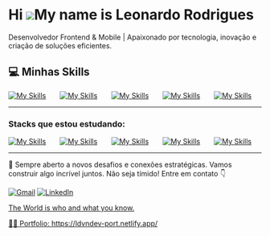 Hi ![](https://user-images.githubusercontent.com/18350557/176309783-0785949b-9127-417c-8b55-ab5a4333674e.gif)My name is Leonardo Rodrigues
========================================================================================================================================

Desenvolvedor Frontend & Mobile | Apaixonado por tecnologia, inovação e criação de soluções eficientes.
<br/>

## 💻 Minhas Skills

[![My Skills](https://skillicons.dev/icons?i=html,css)](https://skillicons.dev) &nbsp;&nbsp;&nbsp;&nbsp;&nbsp; [![My Skills](https://skillicons.dev/icons?i=js,ts)](https://skillicons.dev) &nbsp;&nbsp;&nbsp;&nbsp;&nbsp; [![My Skills](https://skillicons.dev/icons?i=react,nextjs)](https://skillicons.dev) &nbsp;&nbsp;&nbsp;&nbsp;&nbsp; [![My Skills](https://skillicons.dev/icons?i=tailwind,styledcomponents,sass)](https://skillicons.dev) &nbsp;&nbsp;&nbsp;&nbsp;&nbsp; [![My Skills](https://skillicons.dev/icons?i=figma)](https://skillicons.dev)

---

### Stacks que estou estudando:
[![My Skills](https://skillicons.dev/icons?i=nodejs)](https://skillicons.dev) &nbsp;&nbsp;&nbsp;&nbsp;&nbsp; [![My Skills](https://skillicons.dev/icons?i=docker)](https://skillicons.dev) &nbsp;&nbsp;&nbsp;&nbsp;&nbsp; [![My Skills](https://skillicons.dev/icons?i=nestjs)](https://skillicons.dev) &nbsp;&nbsp;&nbsp;&nbsp;&nbsp; [![My Skills](https://skillicons.dev/icons?i=prisma)](https://skillicons.dev) &nbsp;&nbsp;&nbsp;&nbsp;&nbsp; [![My Skills](https://skillicons.dev/icons?i=express)](https://skillicons.dev)

---

<div id="badges">
  <a href="#">
<!--     <img src="https://img.shields.io/badge/LinkedIn-blue?style=for-the-badge&logo=linkedin&logoColor=white" alt="LinkedIn Badge"/> ### Socials-->
  </a>
</div>

🚀 Sempre aberto a novos desafios e conexões estratégicas. Vamos construir algo incrível juntos. Não seja tímido! Entre em contato 👇

<p align="left">
  <a href="#" title="Gmail">
  <img src="https://img.shields.io/badge/-Gmail-FF0000?style=flat-square&labelColor=FF0000&logo=gmail&logoColor=white&link=LINK-DO-SEU-GMAIL" alt="Gmail"/></a>
  <a href="https://mail.google.com/mail/u/3/#inbox" title="LinkedIn">
  <img src="https://img.shields.io/badge/-Linkedin-0e76a8?style=flat-square&logo=Linkedin&logoColor=white&link=LINK-DO-SEU-LINKEDIN" alt="LinkedIn"/></a>
  <a href="linkedin.com/in/ldrigues" title="WhatsApp">
</p>

The World is who and what you know.

🙋‍♂️ Portfolio: https://ldvndev-port.netlify.app/
